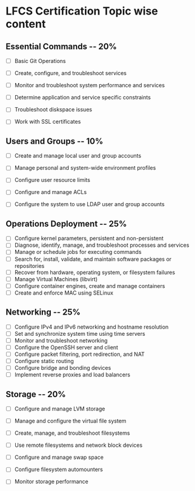 
# LFCS Certification Topic wise content

## Essential Commands -- 20%
    
- [ ] Basic Git Operations
- [ ] Create, configure, and troubleshoot services
- [ ] Monitor and troubleshoot system performance and services
- [ ] Determine application and service specific constraints
- [ ] Troubleshoot diskspace issues
- [ ] Work with SSL certificates


## Users and Groups -- 10%

- [ ] Create and manage local user and group accounts
- [ ] Manage personal and system-wide environment profiles
- [ ] Configure user resource limits
- [ ] Configure and manage ACLs
- [ ] Configure the system to use LDAP user and group accounts


## Operations Deployment -- 25%
   
- [ ] Configure kernel parameters, persistent and non-persistent
- [ ] Diagnose, identify, manage, and troubleshoot processes and services
- [ ] Manage or schedule jobs for executing commands
- [ ] Search for, install, validate, and maintain software packages or repositories
- [ ] Recover from hardware, operating system, or filesystem failures
- [ ] Manage Virtual Machines (libvirt)
- [ ] Configure container engines, create and manage containers
- [ ] Create and enforce MAC using SELinux

## Networking  -- 25%

- [ ] Configure IPv4 and IPv6 networking and hostname resolution
- [ ] Set and synchronize system time using time servers
- [ ] Monitor and troubleshoot networking
- [ ] Configure the OpenSSH server and client
- [ ] Configure packet filtering, port redirection, and NAT
- [ ] Configure static routing
- [ ] Configure bridge and bonding devices
- [ ] Implement reverse proxies and load balancers

## Storage  -- 20%

- [ ] Configure and manage LVM storage
- [ ] Manage and configure the virtual file system
- [ ] Create, manage, and troubleshoot filesystems
- [ ] Use remote filesystems and network block devices
- [ ] Configure and manage swap space
- [ ] Configure filesystem automounters
- [ ] Monitor storage performance


